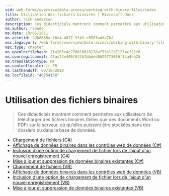 ```yaml
---
uid: web-forms/overview/data-access/working-with-binary-files/index
title: Utilisation des fichiers binaires | Microsoft Docs
author: rick-anderson
description: Ces didacticiels montrent comment permettre aux utilisateurs de télécharger des fichiers binaires (telles que des documents Word ou PDF) sur le serveur, où qu’elles puissent être stockées dans des dossiers ou dans la base de données.
ms.author: riande
ms.date: 10/05/2011
ms.assetid: 2d08658a-16c4-4877-9f43-c6503adda7bf
msc.legacyurl: /web-forms/overview/data-access/working-with-binary-files
msc.type: chapter
ms.openlocfilehash: 2fa205c4c77d01661017daf53e12d71234cf22f6
ms.sourcegitcommit: 45ac74e400f9f2b7dbded66297730f6f14a4eb25
ms.translationtype: MT
ms.contentlocale: fr-FR
ms.lasthandoff: 08/16/2018
ms.locfileid: "48254158"
---
```

<a name="working-with-binary-files"></a>Utilisation des fichiers binaires
====================
> Ces didacticiels montrent comment permettre aux utilisateurs de télécharger des fichiers binaires (telles que des documents Word ou PDF) sur le serveur, où qu’elles puissent être stockées dans des dossiers ou dans la base de données.


- [Chargement de fichiers (C#)](uploading-files-cs.md)
- [Affichage de données binaires dans les contrôles web de données (C#)](displaying-binary-data-in-the-data-web-controls-cs.md)
- [Inclusion d’une option de chargement de fichier lors de l’ajout d’un nouvel enregistrement (C#)](including-a-file-upload-option-when-adding-a-new-record-cs.md)
- [Mise à jour et suppression de données binaires existantes (C#)](updating-and-deleting-existing-binary-data-cs.md)
- [Chargement de fichiers (VB)](uploading-files-vb.md)
- [Affichage de données binaires dans les contrôles web de données (VB)](displaying-binary-data-in-the-data-web-controls-vb.md)
- [Inclusion d’une option de chargement de fichier lors de l’ajout d’un nouvel enregistrement (VB)](including-a-file-upload-option-when-adding-a-new-record-vb.md)
- [Mise à jour et suppression de données binaires existantes (VB)](updating-and-deleting-existing-binary-data-vb.md)
